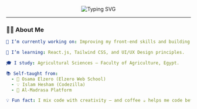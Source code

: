 <!-- Banner متحرك -->
<p align="center">
  <img src="https://readme-typing-svg.demolab.com?font=Fira+Code&duration=3000&pause=1000&color=13BEA0&center=true&vCenter=true&width=435&lines=Hi+There!+👋;I'm+Mohamed+Morsy;Front-End+Developer+%F0%9F%92%BB;Agriculture+Student+%F0%9F%8C%B1;Lover+of+Code+%26+Creativity" alt="Typing SVG" />
</p>

---

### 👨‍💻 About Me

```yaml
🔭 I’m currently working on: Improving my front-end skills and building real-world projects.

🌱 I’m learning: React.js, Tailwind CSS, and UI/UX Design principles.

🎓 I study: Agricultural Sciences – Faculty of Agriculture, Egypt.

📚 Self-taught from:
  - 🧠 Osama Elzero (Elzero Web School)
  - 💡 Islam Hesham (Codezilla)
  - 🚀 Al-Madrasa Platform

💡 Fun fact: I mix code with creativity — and coffee ☕ helps me code better.
